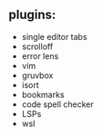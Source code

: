## plugins:
- single editor tabs
- scrolloff 
- error lens
- vim
- gruvbox
- isort
- bookmarks
- code spell checker
- LSPs
- wsl

